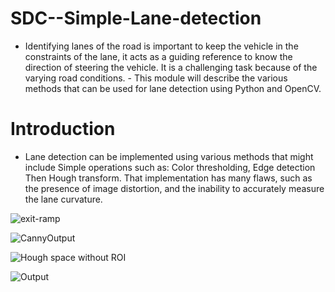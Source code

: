 # SDC--Simple-Lane-detection
- Identifying lanes of the road is important to keep the vehicle in the constraints of the lane, it acts as a guiding reference to know the direction of steering the vehicle. It is a challenging task because of the varying road conditions. - This module will describe the various methods that can be used for lane detection using Python and OpenCV.

# Introduction
- Lane detection can be implemented using various methods that might include Simple operations such as: Color thresholding, Edge detection Then Hough transform. That implementation has many flaws, such as the presence of image distortion, and the inability to accurately measure the lane curvature.


![exit-ramp](https://user-images.githubusercontent.com/53750465/62503974-db43c400-b7f6-11e9-90ce-c9e8ada9fc75.jpg)

![CannyOutput](https://user-images.githubusercontent.com/53750465/62503961-cd8e3e80-b7f6-11e9-9e7f-a5bcd5a8d07c.PNG)

![Hough space without ROI](https://user-images.githubusercontent.com/53750465/62503987-e72f8600-b7f6-11e9-8e03-b192e3aa1ae0.PNG)

![Output](https://user-images.githubusercontent.com/53750465/62503995-ed256700-b7f6-11e9-8350-6e3ea4c65f36.PNG)


